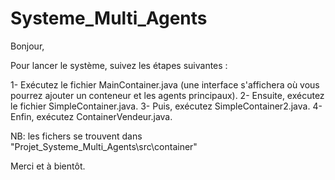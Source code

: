 # Systeme_Multi_Agents

Bonjour,

Pour lancer le système, suivez les étapes suivantes :

 1- Exécutez le fichier MainContainer.java (une interface s'affichera où vous pourrez ajouter un conteneur et les agents principaux).
 2- Ensuite, exécutez le fichier SimpleContainer.java.
 3- Puis, exécutez SimpleContainer2.java.
4- Enfin, exécutez ContainerVendeur.java.

NB: les fichers se trouvent dans "Projet_Systeme_Multi_Agents\src\container"


Merci et à bientôt.

